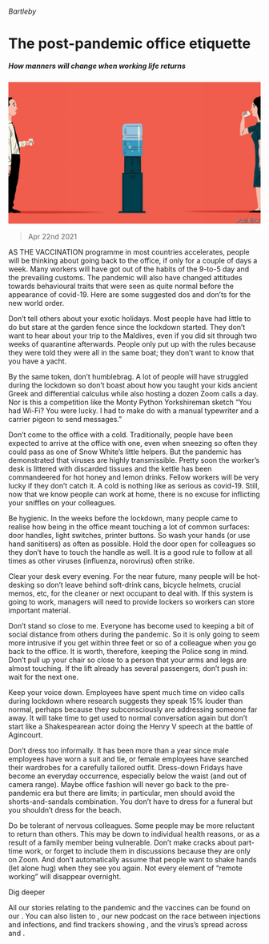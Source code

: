 ###### Bartleby

# The post-pandemic office etiquette 

##### How manners will change when working life returns 

![image](images/20210424_WBD001_0.jpg) 

> Apr 22nd 2021 

AS THE VACCINATION programme in most countries accelerates, people will be thinking about going back to the office, if only for a couple of days a week. Many workers will have got out of the habits of the 9-to-5 day and the prevailing customs. The pandemic will also have changed attitudes towards behavioural traits that were seen as quite normal before the appearance of covid-19. Here are some suggested dos and don’ts for the new world order.

Don’t tell others about your exotic holidays. Most people have had little to do but stare at the garden fence since the lockdown started. They don’t want to hear about your trip to the Maldives, even if you did sit through two weeks of quarantine afterwards. People only put up with the rules because they were told they were all in the same boat; they don’t want to know that you have a yacht.


By the same token, don’t humblebrag. A lot of people will have struggled during the lockdown so don’t boast about how you taught your kids ancient Greek and differential calculus while also hosting a dozen Zoom calls a day. Nor is this a competition like the Monty Python Yorkshireman sketch “You had Wi-Fi? You were lucky. I had to make do with a manual typewriter and a carrier pigeon to send messages.”

Don’t come to the office with a cold. Traditionally, people have been expected to arrive at the office with one, even when sneezing so often they could pass as one of Snow White’s little helpers. But the pandemic has demonstrated that viruses are highly transmissible. Pretty soon the worker’s desk is littered with discarded tissues and the kettle has been commandeered for hot honey and lemon drinks. Fellow workers will be very lucky if they don’t catch it. A cold is nothing like as serious as covid-19. Still, now that we know people can work at home, there is no excuse for inflicting your sniffles on your colleagues.

Be hygienic. In the weeks before the lockdown, many people came to realise how being in the office meant touching a lot of common surfaces: door handles, light switches, printer buttons. So wash your hands (or use hand sanitisers) as often as possible. Hold the door open for colleagues so they don’t have to touch the handle as well. It is a good rule to follow at all times as other viruses (influenza, norovirus) often strike.

Clear your desk every evening. For the near future, many people will be hot-desking so don’t leave behind soft-drink cans, bicycle helmets, crucial memos, etc, for the cleaner or next occupant to deal with. If this system is going to work, managers will need to provide lockers so workers can store important material.

Don’t stand so close to me. Everyone has become used to keeping a bit of social distance from others during the pandemic. So it is only going to seem more intrusive if you get within three feet or so of a colleague when you go back to the office. It is worth, therefore, keeping the Police song in mind. Don’t pull up your chair so close to a person that your arms and legs are almost touching. If the lift already has several passengers, don’t push in: wait for the next one.

Keep your voice down. Employees have spent much time on video calls during lockdown where research suggests they speak 15% louder than normal, perhaps because they subconsciously are addressing someone far away. It will take time to get used to normal conversation again but don’t start like a Shakespearean actor doing the Henry V speech at the battle of Agincourt.

Don’t dress too informally. It has been more than a year since male employees have worn a suit and tie, or female employees have searched their wardrobes for a carefully tailored outfit. Dress-down Fridays have become an everyday occurrence, especially below the waist (and out of camera range). Maybe office fashion will never go back to the pre-pandemic era but there are limits; in particular, men should avoid the shorts-and-sandals combination. You don’t have to dress for a funeral but you shouldn’t dress for the beach.

Do be tolerant of nervous colleagues. Some people may be more reluctant to return than others. This may be down to individual health reasons, or as a result of a family member being vulnerable. Don’t make cracks about part-time work, or forget to include them in discussions because they are only on Zoom. And don’t automatically assume that people want to shake hands (let alone hug) when they see you again. Not every element of “remote working” will disappear overnight.

Dig deeper

All our stories relating to the pandemic and the vaccines can be found on our . You can also listen to , our new podcast on the race between injections and infections, and find trackers showing ,  and the virus’s spread across  and .

